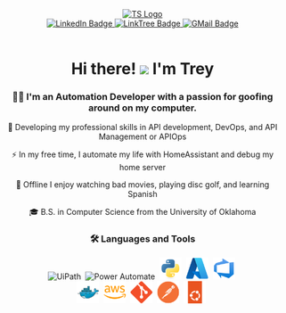 <div id="header" align="center">
  
  <a href="https://treysullivent.com">
    <img src="https://treysullivent.com/img/favicon/android-chrome-192x192.png" title="TS Logo" alt="TS Logo" width="100"/>
  </a>
  <div id="badges">
    <a href="https://linkedin.com/in/treysullivent">
      <img src="https://img.shields.io/badge/LinkedIn-blue?style=for-the-badge&logo=linkedin&logoColor=white" alt="LinkedIn Badge"/>
    </a>
    <a href="https://treysullivent.com">
      <img src="https://img.shields.io/badge/TREYSULLVENT.COM-green?style=for-the-badge&logo=aiohttp&logoColor=white" alt="LinkTree Badge"/>
    </a>
    <a href="mailto:trey.sullivent@gmail.com">
      <img src="https://img.shields.io/badge/Gmail-D14836?style=for-the-badge&logo=gmail&logoColor=white" alt="GMail Badge"/>
    </a>
  </div>
 <img src="https://komarev.com/ghpvc/?username=treysullivent&style=flat-square&color=blue" alt=""/>

  <h1>
  Hi there!
  <img src="https://media.giphy.com/media/hvRJCLFzcasrR4ia7z/giphy.gif" width="30px"/>
  I'm Trey
</h1>
</div>
<div align="center">

 ### :man_technologist: I'm an Automation Developer with a passion for goofing around on my computer. 

 :seedling: Developing my professional skills in API development, DevOps, and API Management or APIOps

 :zap: In my free time, I automate my life with HomeAssistant and debug my home server

 :flying_disc: Offline I enjoy watching bad movies, playing disc golf, and learning Spanish

 🎓 B.S. in Computer Science from the University of Oklahoma


### :hammer_and_wrench: Languages and Tools 
<div>
  <img src="https://docs.uipath.com/_next/static/media/uipath-reg-logo.ce2dd575.svg" title="UiPath" alt="UiPath" width="80" height="40"/>&nbsp;
  <img src="https://upload.wikimedia.org/wikipedia/commons/4/4d/Microsoft_Power_Automate.svg" title="Power Automate" alt="Power Automate" width="40" height="40"/>&nbsp;  
  <img src="https://github.com/devicons/devicon/blob/master/icons/python/python-original.svg" title="Python" alt="Python" width="40" height="40"/>&nbsp;
  <img src="https://github.com/devicons/devicon/blob/master/icons/azure/azure-original.svg" title="Azure" alt="Azure" width="40" height="40"/>&nbsp;
  <img src="https://github.com/devicons/devicon/blob/master/icons/azuredevops/azuredevops-original.svg" title="Azure DevOps" alt="Azure DevOps" width="40" height="40"/>&nbsp;
</div>
<div>
  <img src="https://github.com/devicons/devicon/blob/master/icons/docker/docker-original.svg" title="Docker" **alt="Docker" width="40" height="40"/>&nbsp; 
  <img src="https://github.com/devicons/devicon/blob/master/icons/amazonwebservices/amazonwebservices-plain-wordmark.svg" title="AWS" alt="AWS" width="40" height="40"/>&nbsp;
  <img src="https://github.com/devicons/devicon/blob/master/icons/git/git-original.svg" title="Git" **alt="Git" width="40" height="40"/>&nbsp;
  <img src="https://github.com/devicons/devicon/blob/master/icons/postman/postman-original.svg" title="Postman" **alt="Postman" width="40" height="40"/>&nbsp;
  <img src="https://github.com/devicons/devicon/blob/master/icons/ubuntu/ubuntu-original.svg" title="Ubuntu" **alt="Ubuntu" width="40" height="40"/>&nbsp;
</div>

<!--
[![Top Langs](https://github-readme-stats.vercel.app/api/top-langs/?username=treysullivent&layout=compact&theme=vision-friendly-dark)](https://github.com/anuraghazra/github-readme-stats)
-->
</div>
